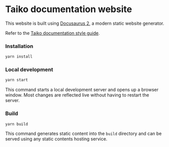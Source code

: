 # Taiko documentation website

This website is built using [Docusaurus 2](https://docusaurus.io/), a modern static website generator.

Refer to the [Taiko documentation style guide](./docs/contributing/taiko-documentation-style-guide.md).

### Installation

```sh
yarn install
```

### Local development

```sh
yarn start
```

This command starts a local development server and opens up a browser window. Most changes are reflected live without having to restart the server.

### Build

```sh
yarn build
```

This command generates static content into the `build` directory and can be served using any static contents hosting service.
